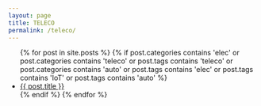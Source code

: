 ```yaml
---
layout: page
title: TELECO
permalink: /teleco/
---
```


<div class="home">

  <ul class="posts">
    {% for post in site.posts %}
    {% if post.categories contains 'elec' or post.categories contains 'teleco' or post.tags contains 'teleco' or post.categories contains 'auto' or post.tags contains 'elec' or post.tags contains 'IoT' or post.tags contains 'auto' %}
      <li>
        <a class="post-link" href="{{ post.url | prepend: site.baseurl }}">{{ post.title }}</a>
      </li>
    {% endif %}
    {% endfor %}
  </ul>

</div>
